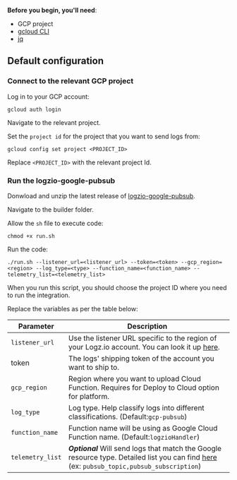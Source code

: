 

**Before you begin, you'll need**:

* GCP project
* [gcloud CLI](https://cloud.google.com/sdk/docs/install)
* [jq](https://stedolan.github.io/jq/download/)

## Default configuration

### Connect to the relevant GCP project


Log in to your GCP account:

```shell
gcloud auth login
```

Navigate to the relevant project.

Set the `project id` for the project that you want to send logs from: 

```shell
gcloud config set project <PROJECT_ID>
```

Replace `<PROJECT_ID>` with the relevant project Id.

### Run the logzio-google-pubsub

Donwload and unzip the latest release of [logzio-google-pubsub](https://github.com/logzio/logzio-google-pubsub).

Navigate to the builder folder.

Allow the `sh` file to execute code:

```shell
chmod +x run.sh
```

Run the code:

```shell
./run.sh --listener_url=<listener_url> --token=<token> --gcp_region=<region> --log_type=<type> --function_name=<function_name> --telemetry_list=<telemetry_list>
```

When you run this script, you should choose the project ID where you need to run the integration.

Replace the variables as per the table below:



| Parameter      | Description                                                                                                                                                                                               |
| -------------- | --------------------------------------------------------------------------------------------------------------------------------------------------------------------------------------------------------- |
| `listener_url`   | Use the listener URL specific to the region of your Logz.io account. You can look it up [here](https://docs.logz.io/user-guide/accounts/account-region.html).                                             |
| token          | The logs' shipping token of the account you want to ship to.                                                                                                                                              |
| `gcp_region`     | Region where you want to upload Cloud Function. Requires for Deploy to Cloud option for platform.                                                                                                     |
| `log_type`       | Log type. Help classify logs into different classifications. (Default:`gcp-pubsub`)                                                                                                                       |
| `function_name`  | Function name will be using as Google Cloud Function name. (Default:`logzioHandler`)                                                                                                                      |
| `telemetry_list` | **_Optional_** Will send logs that match the Google resource type. Detailed list you can find [here](https://cloud.google.com/logging/docs/api/v2/resource-list) (ex: `pubsub_topic,pubsub_subscription`) |